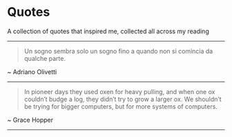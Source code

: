 # Quotes
A collection of quotes that inspired me, collected all across my reading

---

> Un sogno sembra solo un sogno fino a quando non si comincia da qualche parte.

\~ Adriano Olivetti

---

> In pioneer days they used oxen for heavy pulling, and when one ox couldn’t budge a log, they didn’t try to grow a larger ox. We shouldn’t be trying for bigger computers, but for more systems of computers.

\~ Grace Hopper

---

